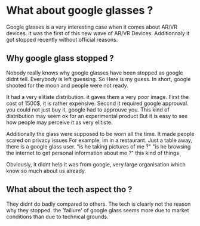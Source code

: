 # What about google glasses ?
Google glasses is a very interesting case when it comes about AR/VR devices.
it was the first of this new wave of AR/VR Devices.
Additionnaly it got stopped recently without official reasons.


## Why google glass stopped ?
Nobody really knows why google glasses have been stopped
  as google didnt tell.
Everybody is left guessing.
So Here is my guess.
In short, google shooted for the moon and people were not ready.

It had a very elitiste distribution. it gaves them a very poor image.
First the cost of 1500$, it is rather expensive.
Second it required google approuval.
you could not just buy it, google had to approuve you. 
This kind of distribution may seem ok for an experimental product 
But it is easy to see how people may perceive it as very elitiste.
 
Additionally the glass were supposed to be worn all the time.
It made people scared on privacy issues
For example, im in a restaurant.
Just a table away, there is a google glass user.
"is he taking pictures of me ?"
"is he browsing the internet to get personal information about me ?"
this kind of things

Obviously, it didnt help it was from google, very large organisation which
  know so much about us already.

## What about the tech aspect tho ?
They didnt do badly compared to others.
The tech is clearly not the reason why they stopped. 
the 'faillure' of google glass seems more due to market conditions
than due to technical grounds.
